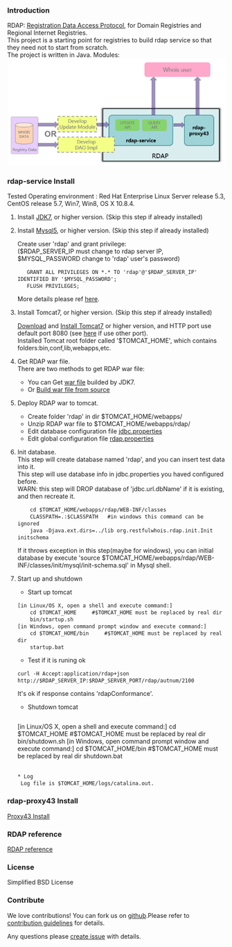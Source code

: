### Introduction    
RDAP: [Registration Data Access Protocol](http://datatracker.ietf.org/wg/weirds/), for Domain Registries and Regional Internet Registries.   
This project is a starting point for registries to build rdap service so that they need not to start from scratch.   
The project is written in Java. Modules:  
![architecture](https://raw.githubusercontent.com/cnnic/rdap/master/doc/image/classdiagram/architecture.png)

### rdap-service Install  

Tested Operating environment : Red Hat Enterprise Linux Server release 5.3, CentOS release 5.7, Win7, Win8, OS X 10.8.4.  

1. Install [JDK7](http://www.oracle.com/technetwork/java/javase/downloads/jdk7-downloads-1880260.html), or higher version. (Skip this step if already installed)   

2. Install [Mysql5](http://dev.mysql.com/downloads/mysql), or higher version. (Skip this step if already installed)   

   Create user 'rdap' and grant privilege:    
   ($RDAP_SERVER_IP must change to rdap server IP, $MYSQL_PASSWORD change to 'rdap' user's password)   
   ```
      GRANT ALL PRIVILEGES ON *.* TO 'rdap'@'$RDAP_SERVER_IP' IDENTIFIED BY '$MYSQL_PASSWORD';
      FLUSH PRIVILEGES;
   ```   
   More details please ref [here](https://github.com/cnnic/rdap/wiki/%5Binstall%5D-Mysql-privilege).   
   
3. Install Tomcat7, or higher version. (Skip this step if already installed)   

   [Download](http://tomcat.apache.org/download-70.cgi) and [Install Tomcat7](http://tomcat.apache.org/tomcat-7.0-doc/setup.html) or higher version, and HTTP port use default port 8080 (see [here](http://tomcat.apache.org/tomcat-7.0-doc/RUNNING.txt) if use other port).  
    Installed Tomcat root folder called '$TOMCAT_HOME', which contains folders:bin,conf,lib,webapps,etc.    
4. Get RDAP war file.  
   There are two methods to get RDAP war file:   
   * You can Get [war file](https://github.com/cnnic/rdap/raw/master/rdap-service/build/rdap-service-1.0.war) builded by JDK7. 
   * Or [Build war file from source](https://github.com/cnnic/rdap/wiki/%5Binstall%5DBuild-war-file-from-source)   
5. Deploy RDAP war to tomcat. 
   * Create folder 'rdap' in dir $TOMCAT_HOME/webapps/
   * Unzip RDAP war file to $TOMCAT_HOME/webapps/rdap/
   * Edit database configuration file [jdbc.properties](https://github.com/cnnic/rdap/wiki/jdbc.properties)
   * Edit global configuration file [rdap.properties](https://github.com/cnnic/rdap/wiki/rdap.properties) 
6. Init database.  
   This step will create database named 'rdap', and you can insert test data into it.   
   This step will use database info in jdbc.properties you haved configured before.   
   WARN: this step will DROP database of 'jdbc.url.dbName' if it is existing, and then recreate it.   

	```
   		cd $TOMCAT_HOME/webapps/rdap/WEB-INF/classes
		CLASSPATH=.:$CLASSPATH   #in windows this command can be ignored
		java -Djava.ext.dirs=../lib org.restfulwhois.rdap.init.Init initschema
	```   
    If it throws exception in this step(maybe for windows), you can initial database by execute 'source $TOMCAT_HOME/webapps/rdap/WEB-INF/classes/init/mysql/init-schema.sql' in Mysql shell.   
7. Start up and shutdown 
   * Start up tomcat 
   
	```
	[in Linux/OS X, open a shell and execute command:]
		cd $TOMCAT_HOME		#$TOMCAT_HOME must be replaced by real dir
		bin/startup.sh
	[in Windows, open command prompt window and execute command:]
		cd $TOMCAT_HOME/bin		#$TOMCAT_HOME must be replaced by real dir
		startup.bat
	```

   * Test if it is runing ok 
   
	```
	curl -H Accept:application/rdap+json http://$RDAP_SERVER_IP:$RDAP_SERVER_PORT/rdap/autnum/2100
	```
	
     It's ok if response contains 'rdapConformance'.    
   * Shutdown tomcat    
   
    	```
	[in Linux/OS X, open a shell and execute command:]
		cd $TOMCAT_HOME		#$TOMCAT_HOME must be replaced by real dir
		bin/shutdown.sh
	[in Windows, open command prompt window and execute command:]
		cd $TOMCAT_HOME/bin		#$TOMCAT_HOME must be replaced by real dir
		shutdown.bat
	```
	
   * Log    
     Log file is $TOMCAT_HOME/logs/catalina.out.   

### rdap-proxy43 Install
[Proxy43 Install](https://github.com/cnnic/rdap/wiki/Proxy43-install-&-usage)
### RDAP reference
[RDAP reference](https://github.com/cnnic/rdap/wiki/RDAP-reference)     
### License
Simplified BSD License
### Contribute
We love contributions! You can fork us on [github](https://github.com/cnnic/rdap).Please refer to [contribution guidelines](https://github.com/cnnic/rdap/wiki/Develop-Guide) for details.


Any questions please [create issue](https://github.com/cnnic/rdap/issues/new) with details.
